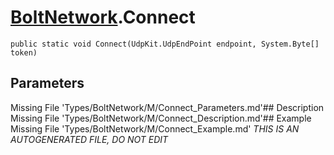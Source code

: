 # [BoltNetwork](Types/BoltNetwork.md).Connect
`public static void Connect(UdpKit.UdpEndPoint endpoint, System.Byte[] token)`
## Parameters
Missing File 'Types/BoltNetwork/M/Connect_Parameters.md'## Description
Missing File 'Types/BoltNetwork/M/Connect_Description.md'## Example
Missing File 'Types/BoltNetwork/M/Connect_Example.md'
*THIS IS AN AUTOGENERATED FILE, DO NOT EDIT*
